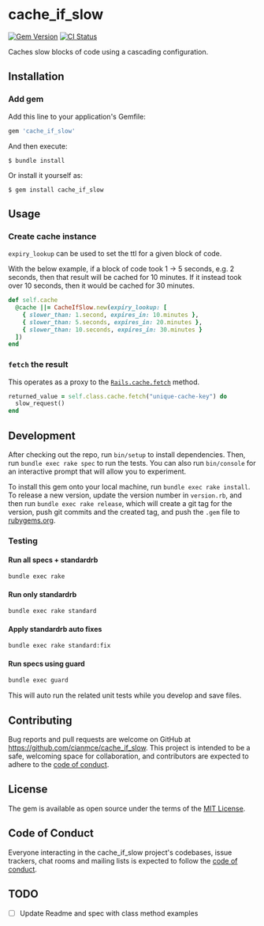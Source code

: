 # cache_if_slow

[![Gem Version](https://badge.fury.io/rb/cache_if_slow.png)](https://badge.fury.io/rb/cache_if_slow)
[![CI Status](https://github.com/cianmce/cache_if_slow/actions/workflows/main.yml/badge.svg)](https://github.com/cianmce/cache_if_slow/actions)

Caches slow blocks of code using a cascading configuration.

## Installation

### Add gem

Add this line to your application's Gemfile:

```ruby
gem 'cache_if_slow'
```

And then execute:

    $ bundle install

Or install it yourself as:

    $ gem install cache_if_slow

## Usage

### Create cache instance

`expiry_lookup` can be used to set the ttl for a given block of code.

With the below example, if a block of code took 1 -> 5 seconds, e.g. 2 seconds, then that result will be cached for 10 minutes. If it instead took over 10 seconds, then it would be cached for 30 minutes.

```ruby
def self.cache
  @cache ||= CacheIfSlow.new(expiry_lookup: [
    { slower_than: 1.second, expires_in: 10.minutes },
    { slower_than: 5.seconds, expires_in: 20.minutes },
    { slower_than: 10.seconds, expires_in: 30.minutes }
  ])
end
```

### `fetch` the result

This operates as a proxy to the [`Rails.cache.fetch`](https://apidock.com/rails/ActiveSupport/Cache/Store/fetch) method.

```ruby
returned_value = self.class.cache.fetch("unique-cache-key") do
  slow_request()
end
```

## Development

After checking out the repo, run `bin/setup` to install dependencies. Then, run `bundle exec rake spec` to run the tests. You can also run `bin/console` for an interactive prompt that will allow you to experiment.

To install this gem onto your local machine, run `bundle exec rake install`. To release a new version, update the version number in `version.rb`, and then run `bundle exec rake release`, which will create a git tag for the version, push git commits and the created tag, and push the `.gem` file to [rubygems.org](https://rubygems.org).

### Testing
#### Run all specs + standardrb

```sh
bundle exec rake
```

#### Run only standardrb

```sh
bundle exec rake standard
````

#### Apply standardrb auto fixes

```sh
bundle exec rake standard:fix
```

#### Run specs using guard

```sh
bundle exec guard
```

This will auto run the related unit tests while you develop and save files.

## Contributing

Bug reports and pull requests are welcome on GitHub at https://github.com/cianmce/cache_if_slow. This project is intended to be a safe, welcoming space for collaboration, and contributors are expected to adhere to the [code of conduct](https://github.com/cianmce/cache_if_slow/blob/master/CODE_OF_CONDUCT.md).

## License

The gem is available as open source under the terms of the [MIT License](https://opensource.org/licenses/MIT).

## Code of Conduct

Everyone interacting in the cache_if_slow project's codebases, issue trackers, chat rooms and mailing lists is expected to follow the [code of conduct](https://github.com/cianmce/cache_if_slow/blob/master/CODE_OF_CONDUCT.md).

## TODO

- [ ] Update Readme and spec with class method examples
